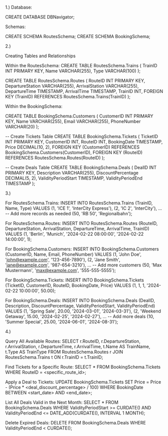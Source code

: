 1.) 
Database:

CREATE DATABASE DBNavigator;

Schemas:

CREATE SCHEMA RoutesSchema;
CREATE SCHEMA BookingSchema;

2.) 

Creating Tables and Relationships

Within the RoutesSchema:
CREATE TABLE RoutesSchema.Trains (
TrainID INT PRIMARY KEY,
Name VARCHAR(255),
Type VARCHAR(100)
);

CREATE TABLE RoutesSchema.Routes (
RouteID INT PRIMARY KEY,
DepartureStation VARCHAR(255),
ArrivalStation VARCHAR(255),
DepartureTime TIMESTAMP,
ArrivalTime TIMESTAMP,
TrainID INT,
FOREIGN KEY (TrainID) REFERENCES RoutesSchema.Trains(TrainID)
);

Within the BookingSchema:

CREATE TABLE BookingSchema.Customers (
CustomerID INT PRIMARY KEY,
Name VARCHAR(255),
Email VARCHAR(255),
PhoneNumber VARCHAR(20)
);

-- Create Tickets Table
CREATE TABLE BookingSchema.Tickets (
TicketID INT PRIMARY KEY,
CustomerID INT,
RouteID INT,
BookingDate TIMESTAMP,
Price DECIMAL(10, 2),
FOREIGN KEY (CustomerID) REFERENCES BookingSchema.Customers(CustomerID),
FOREIGN KEY (RouteID) REFERENCES RoutesSchema.Routes(RouteID)
);

-- Create Deals Table
CREATE TABLE BookingSchema.Deals (
DealID INT PRIMARY KEY,
Description VARCHAR(255),
DiscountPercentage DECIMAL(5, 2),
ValidityPeriodStart TIMESTAMP,
ValidityPeriodEnd TIMESTAMP
);

3.)

For RoutesSchema.Trains:
INSERT INTO RoutesSchema.Trains (TrainID, Name, Type) VALUES
(1, 'ICE 1', 'InterCity Express'),
(2, 'IC 2', 'InterCity'),
...  -- Add more records as needed
(50, 'RB 50', 'Regionalbahn');

For RoutesSchema.Routes:
INSERT INTO RoutesSchema.Routes (RouteID, DepartureStation, ArrivalStation, DepartureTime, ArrivalTime, TrainID) VALUES
(1, 'Berlin', 'Munich', '2024-02-22 08:00:00', '2024-02-22 14:00:00', 1);

For BookingSchema.Customers:
INSERT INTO BookingSchema.Customers (CustomerID, Name, Email, PhoneNumber) VALUES
(1, 'John Doe', 'john@example.com', '123-456-7890'),
(2, 'Jane Smith', 'jane@example.com', '987-654-3210'),
... -- Add more customers
(50, 'Max Mustermann', 'max@example.com', '555-555-5555');

For BookingSchema.Tickets:
INSERT INTO BookingSchema.Tickets (TicketID, CustomerID, RouteID, BookingDate, Price) VALUES
(1, 1, 1, '2024-02-22 10:00:00', 50.00);

For BookingSchema.Deals:
INSERT INTO BookingSchema.Deals (DealID, Description, DiscountPercentage, ValidityPeriodStart, ValidityPeriodEnd) VALUES
(1, 'Spring Sale', 20.00, '2024-03-01', '2024-03-31'),
(2, 'Weekend Getaway', 15.00, '2024-02-25', '2024-02-27'),
... -- Add more deals
(10, 'Summer Special', 25.00, '2024-06-01', '2024-08-31');

4.)

Query All Available Routes:
SELECT r.RouteID, r.DepartureStation, r.ArrivalStation, r.DepartureTime, r.ArrivalTime, t.Name AS TrainName, t.Type AS TrainType
FROM RoutesSchema.Routes r
JOIN RoutesSchema.Trains t ON r.TrainID = t.TrainID;

Find Tickets for a Specific Route:
SELECT *
FROM BookingSchema.Tickets
WHERE RouteID = <specific_route_id>;

Apply a Deal to Tickets:
UPDATE BookingSchema.Tickets
SET Price = Price - (Price * <deal_discount_percentage> / 100)
WHERE BookingDate BETWEEN <start_date> AND <end_date>;

List All Deals Valid in the Next Month:
SELECT *
FROM BookingSchema.Deals
WHERE ValidityPeriodStart >= CURDATE() AND ValidityPeriodEnd <= DATE_ADD(CURDATE(), INTERVAL 1 MONTH);

Delete Expired Deals:
DELETE FROM BookingSchema.Deals
WHERE ValidityPeriodEnd < CURDATE();




